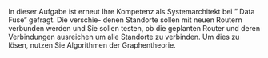 In dieser Aufgabe ist erneut Ihre Kompetenz als Systemarchitekt bei
” Data Fuse“ gefragt. Die verschie-
denen Standorte sollen mit neuen Routern verbunden werden und Sie sollen testen, ob die geplanten
Router und deren Verbindungen ausreichen um alle Standorte zu verbinden. Um dies zu lösen, nutzen
Sie Algorithmen der Graphentheorie.
